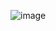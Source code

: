![image](https://github.com/bagasnghr10/Jobjsheet-6-Sistem-Cerdas/assets/143892102/557ed8e4-0a4c-41dc-b6e3-4a2d567f7e71)
